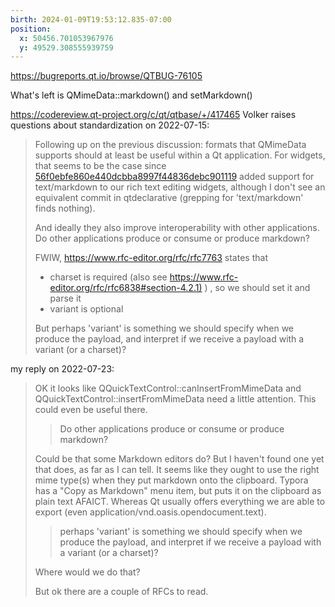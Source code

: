 ```yaml
---
birth: 2024-01-09T19:53:12.835-07:00
position:
  x: 50456.701053967976
  y: 49529.308555939759
---
```

<https://bugreports.qt.io/browse/QTBUG-76105>

What's left is QMimeData::markdown() and setMarkdown()

<https://codereview.qt-project.org/c/qt/qtbase/+/417465> Volker raises
questions about standardization on 2022-07-15:

> Following up on the previous discussion: formats that QMimeData supports
> should at least be useful within a Qt application. For widgets, that seems to
> be the case since 
> [56f0ebfe860e440dcbba8997f44836debc901119](https://codereview.qt-project.org/q/commit:56f0ebfe860e440dcbba8997f44836debc901119)
> added support for text/markdown to our rich text editing widgets, although I
> don't see an equivalent commit in qtdeclarative (grepping for 'text/markdown'
> finds nothing).
> 
> And ideally they also improve interoperability with other applications. Do
> other applications produce or consume or produce markdown?
> 
> FWIW, <https://www.rfc-editor.org/rfc/rfc7763> states that
> 
> - charset is required (also see 
>   <https://www.rfc-editor.org/rfc/rfc6838#section-4.2.1)> ) , so we should set
>   it and parse it
> - variant is optional
> 
> But perhaps 'variant' is something we should specify when we produce the
> payload, and interpret if we receive a payload with a variant (or a charset)?

my reply on 2022-07-23:

> OK it looks like QQuickTextControl::canInsertFromMimeData and
> QQuickTextControl::insertFromMimeData need a little attention. This could even
> be useful there.
> 
> > Do other applications produce or consume or produce markdown?
> 
> Could be that some Markdown editors do? But I haven't found one yet that
> does, as far as I can tell. It seems like they ought to use the right mime
> type(s) when they put markdown onto the clipboard. Typora has a "Copy as
> Markdown" menu item, but puts it on the clipboard as plain text AFAICT. Whereas
> Qt usually offers everything we are able to export (even
> application/vnd.oasis.opendocument.text).
> 
> > perhaps 'variant' is something we should specify when we produce the
> > payload, and interpret if we receive a payload with a variant (or a charset)?
> 
> Where would we do that?
> 
> But ok there are a couple of RFCs to read.

